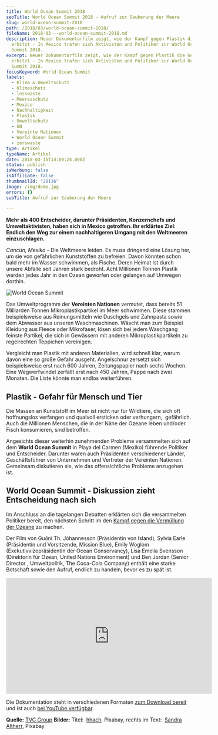 ```yaml
---
title: World Ocean Summit 2018
seoTitle: World Ocean Summit 2018 - Aufruf zur Säuberung der Meere
slug: world-ocean-summit-2018
path: /2018/03/world-ocean-summit-2018/
fileName: 2018-03---world-ocean-summit-2018.md
description: Neuer Dokumentarfilm zeigt, wie der Kampf gegen Plastik die Gemüter
  erhitzt - In Mexico trafen sich Aktivisten und Politiker zur World Ocean
  Summit 2018.
excerpt: Neuer Dokumentarfilm zeigt, wie der Kampf gegen Plastik die Gemüter
  erhitzt - In Mexico trafen sich Aktivisten und Politiker zur World Ocean
  Summit 2018.
focusKeyword: World Ocean Summit
labels:
  - Klima & Umweltschutz
  - Klimaschutz
  - lesswaste
  - Meeresschutz
  - Mexico
  - Nachhaltigkeit
  - Plastik
  - Umweltschutz
  - UN
  - Vereinte Nationen
  - World Ocean Summit
  - zerowaste
type: Artikel
typeName: Artikel
date: 2018-03-15T14:00:24.000Z
status: publish
isWerbung: false
isAffiliate: false
thumbnailId: "20136"
image: /img/demo.jpg
errors: {}
subTitle: Aufruf zur Säuberung der Meere
  
---
```


**Mehr als 400 Entscheider, darunter Präsidenten, Konzernchefs und
Umweltaktivisten, haben sich in Mexico getroffen. Ihr erklärtes Ziel: Endlich
den Weg zur einem nachhaltigeren Umgang mit den Weltmeeren einzuschlagen.**

_Cancún, Mexiko -_ Die Weltmeere leiden. Es muss dringend eine Lösung her, um
sie von gefährlichen Kunststoffen zu befreien. Davon könnten schon bald mehr im
Wasser schwimmen, als Fische. Deren Heimat ist durch unsere Abfälle seit Jahren
stark bedroht. Acht Millionen Tonnen Plastik werden jedes Jahr in den Ozean
geworfen oder gelangen auf Umwegen dorthin.

![World Ocean Summit](http://cardamonchai.com/wp-content/uploads/2018/03/plastic-1433138_960_720-400x300.jpg)

Das Umweltprogramm der **Vereinten Nationen** vermutet, dass bereits 51
Milliarden Tonnen Mikroplastikpartikel im Meer schwimmen. Diese stammen
beispielsweise aus Reinungsmitteln wie Duschgels und Zahnpasta sowie dem
Abwasser aus unseren Waschmaschinen. Wäscht man zum Beispiel Kleidung aus Fleece
oder Mikrofaser, lösen sich bei jedem Waschgang feinste Partikel, die sich in
Gewässern mit anderen Mikroplastikpartikeln zu regelrechten Teppichen
vereinigen.

Vergleicht man Plastik mit anderen Materialien, wird schnell klar, warum davon
eine so große Gefahr ausgeht. Angelschnur zersetzt sich beispielsweise erst nach
600 Jahren, Zeitungspapier nach sechs Wochen. Eine Wegwerfwindel zerfällt erst
nach 450 Jahren, Pappe nach zwei Monaten. Die Liste könnte man endlos
weiterführen.

## Plastik - Gefahr für Mensch und Tier

Die Massen an Kunststoff im Meer ist nicht nur für Wildtiere, die sich oft
hoffnungslos verfangen und qualvoll ersticken oder verhungern,  gefährlich. Auch
die Millionen Menschen, die in der Nähe der Ozeane leben und/oder Fisch
konsumieren, sind betroffen.

Angesichts dieser weiterhin zunehmenden Probleme versammelten sich auf dem
**World Ocean Summit** in Playa del Carmen (Mexiko) führende Politiker und
Entscheider. Darunter waren auch Präsidenten verschiedener Länder,
Geschäftsführer von Unternehmen und Vertreter der Vereinten Nationen. Gemeinsam
diskutieren sie, wie das offensichtliche Probleme anzugehen ist.

## World Ocean Summit - Diskussion zieht Entscheidung nach sich

Im Anschluss an die tagelangen Debatten erklärten sich die versammelten
Politiker bereit, den nächsten Schritt im den
[Kampf gegen die Vermüllung der Ozeane](/2017/08/kenia-sagt-plastiktueten-nein-danke/)
zu machen.

Der Film von Guðni Th. Jóhannesson (Präsidentin von Island), Sylvia Earle
(Präsidentin und Vorsitzende, Mission Blue), Emily Woglom
(Exekutivvizepräsidentin der Ocean Conservancy), Lisa Emelia Svensson
(Direktorin für Ozean, United Nations Environment) und Ben Jordan (Senior
Director , Umweltpolitik, The Coca-Cola Company) enthält eine starke Botschaft
sowie den Aufruf, endlich zu handeln, bevor es zu spät ist.

<iframe src="https://www.youtube.com/embed/CEkN1sXdnGk" width="560" height="315" frameborder="0" allowfullscreen="allowfullscreen"></iframe>

Die Dokumentation steht in verschiedenen Formaten
[zum Download bereit](https://www.digitalnewsagency.com/stories/12080) und ist
auch [bei YouTube verfügbar](https://www.youtube.com/watch?v=CEkN1sXdnGk).

**Quelle:** [TVC Group](https://tvcgroup.com/) **Bilder:** Titel: 
[hhach](https://pixabay.com/en/users/hhach-146898/), Pixabay, rechts im Text: 
[Sandra Altherr](https://pixabay.com/en/users/SandraAltherr-2687031/), Pixabay

  